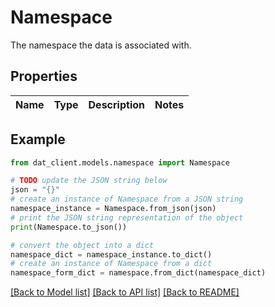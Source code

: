 # Namespace

The namespace the data is associated with.

## Properties

Name | Type | Description | Notes
------------ | ------------- | ------------- | -------------

## Example

```python
from dat_client.models.namespace import Namespace

# TODO update the JSON string below
json = "{}"
# create an instance of Namespace from a JSON string
namespace_instance = Namespace.from_json(json)
# print the JSON string representation of the object
print(Namespace.to_json())

# convert the object into a dict
namespace_dict = namespace_instance.to_dict()
# create an instance of Namespace from a dict
namespace_form_dict = namespace.from_dict(namespace_dict)
```
[[Back to Model list]](../README.md#documentation-for-models) [[Back to API list]](../README.md#documentation-for-api-endpoints) [[Back to README]](../README.md)


